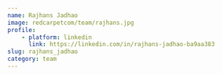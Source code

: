 ```yaml
---
name: Rajhans Jadhao
image: redcarpetcom/team/rajhans.jpg
profile:
    - platform: linkedin
      link: https://linkedin.com/in/rajhans-jadhao-ba9aa383
slug: rajhans_jadhao
category: team
---
```

